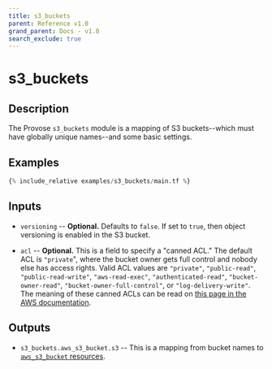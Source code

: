 ```yaml
---
title: s3_buckets
parent: Reference v1.0
grand_parent: Docs - v1.0
search_exclude: true
---
```


# s3_buckets

## Description

The Provose `s3_buckets` module is a mapping of S3 buckets--which must have globally unique names--and some basic settings.

## Examples

```terraform
{% include_relative examples/s3_buckets/main.tf %}
```

## Inputs

- `versioning` -- **Optional.** Defaults to `false`. If set to `true`, then object versioning is enabled in the S3 bucket.

- `acl` -- **Optional.** This is a field to specify a "canned ACL." The default ACL is `"private`", where the bucket owner gets full control and nobody else has access rights. Valid ACL values are `"private"`, `"public-read"`, `"public-read-write"`, `"aws-read-exec"`, `"authenticated-read"`, `"bucket-owner-read"`, `"bucket-owner-full-control"`, or `"log-delivery-write"`. The meaning of these canned ACLs can be read on [this page in the AWS documentation](https://docs.aws.amazon.com/AmazonS3/latest/dev/acl-overview.html#canned-acl).

## Outputs

- `s3_buckets.aws_s3_bucket.s3` -- This is a mapping from bucket names to [`aws_s3_bucket` resources](https://www.terraform.io/docs/providers/aws/r/s3_bucket.html).
